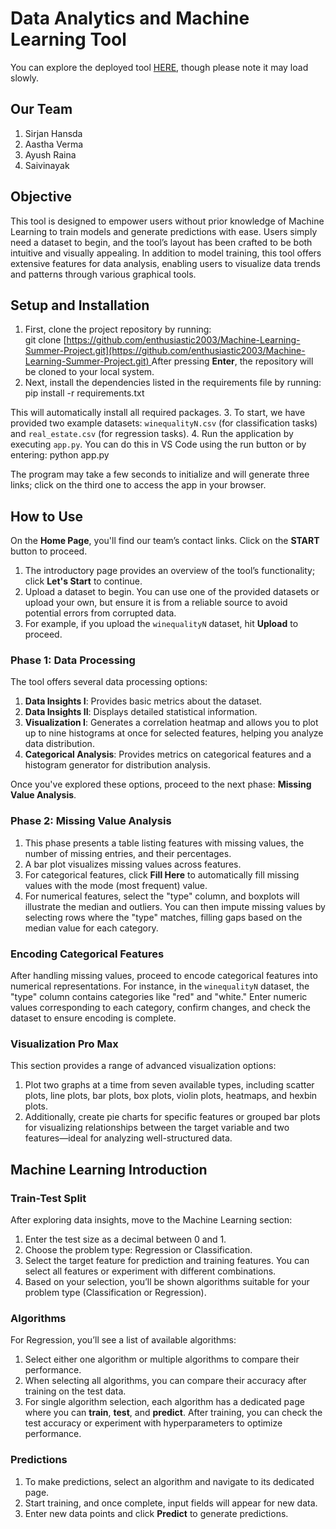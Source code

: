 # Data Analytics and Machine Learning Tool

You can explore the deployed tool [HERE](https://automaticmltool.onrender.com/), though please note it may load slowly.

## Our Team
1. Sirjan Hansda
2. Aastha Verma
3. Ayush Raina
4. Saivinayak

## Objective
This tool is designed to empower users without prior knowledge of Machine Learning to train models and generate predictions with ease. Users simply need a dataset to begin, and the tool’s layout has been crafted to be both intuitive and visually appealing. In addition to model training, this tool offers extensive features for data analysis, enabling users to visualize data trends and patterns through various graphical tools.

## Setup and Installation
1. First, clone the project repository by running:  
git clone [[https://github.com/enthusiastic2003/Machine-Learning-Summer-Project.git](https://github.com/enthusiastic2003/Machine-Learning-Summer-Project.git)
](https://github.com/enthusiastic2003/Machine-Learning-Summer-Project.git)
After pressing **Enter**, the repository will be cloned to your local system.
2. Next, install the dependencies listed in the requirements file by running:
pip install -r requirements.txt

This will automatically install all required packages.
3. To start, we have provided two example datasets: `winequalityN.csv` (for classification tasks) and `real_estate.csv` (for regression tasks).
4. Run the application by executing `app.py`. You can do this in VS Code using the run button or by entering:
python app.py

The program may take a few seconds to initialize and will generate three links; click on the third one to access the app in your browser.

## How to Use
On the **Home Page**, you'll find our team’s contact links. Click on the **START** button to proceed.

1. The introductory page provides an overview of the tool’s functionality; click **Let's Start** to continue.
2. Upload a dataset to begin. You can use one of the provided datasets or upload your own, but ensure it is from a reliable source to avoid potential errors from corrupted data.
3. For example, if you upload the `winequalityN` dataset, hit **Upload** to proceed.

### Phase 1: Data Processing
The tool offers several data processing options:
1. **Data Insights I**: Provides basic metrics about the dataset.
2. **Data Insights II**: Displays detailed statistical information.
3. **Visualization I**: Generates a correlation heatmap and allows you to plot up to nine histograms at once for selected features, helping you analyze data distribution.
4. **Categorical Analysis**: Provides metrics on categorical features and a histogram generator for distribution analysis.

Once you've explored these options, proceed to the next phase: **Missing Value Analysis**.

### Phase 2: Missing Value Analysis
1. This phase presents a table listing features with missing values, the number of missing entries, and their percentages.
2. A bar plot visualizes missing values across features.
3. For categorical features, click **Fill Here** to automatically fill missing values with the mode (most frequent) value.
4. For numerical features, select the "type" column, and boxplots will illustrate the median and outliers. You can then impute missing values by selecting rows where the "type" matches, filling gaps based on the median value for each category.

### Encoding Categorical Features
After handling missing values, proceed to encode categorical features into numerical representations. For instance, in the `winequalityN` dataset, the "type" column contains categories like "red" and "white." Enter numeric values corresponding to each category, confirm changes, and check the dataset to ensure encoding is complete.

### Visualization Pro Max
This section provides a range of advanced visualization options:
1. Plot two graphs at a time from seven available types, including scatter plots, line plots, bar plots, box plots, violin plots, heatmaps, and hexbin plots.
2. Additionally, create pie charts for specific features or grouped bar plots for visualizing relationships between the target variable and two features—ideal for analyzing well-structured data.

## Machine Learning Introduction

### Train-Test Split
After exploring data insights, move to the Machine Learning section:
1. Enter the test size as a decimal between 0 and 1.
2. Choose the problem type: Regression or Classification.
3. Select the target feature for prediction and training features. You can select all features or experiment with different combinations.
4. Based on your selection, you’ll be shown algorithms suitable for your problem type (Classification or Regression).

### Algorithms
For Regression, you’ll see a list of available algorithms:
1. Select either one algorithm or multiple algorithms to compare their performance.
2. When selecting all algorithms, you can compare their accuracy after training on the test data.
3. For single algorithm selection, each algorithm has a dedicated page where you can **train**, **test**, and **predict**. After training, you can check the test accuracy or experiment with hyperparameters to optimize performance.

### Predictions
1. To make predictions, select an algorithm and navigate to its dedicated page.
2. Start training, and once complete, input fields will appear for new data.
3. Enter new data points and click **Predict** to generate predictions.

